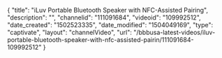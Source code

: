 {
    "title": "iLuv Portable Bluetooth Speaker with NFC-Assisted Pairing",
    "description": "",
    "channelid": "111091684",
    "videoid": "109992512",
    "date_created": "1502523335",
    "date_modified": "1504049169",
    "type": "captivate",
    "layout": "channelVideo",
    "url": "\/bbbusa-latest-videos\/iluv-portable-bluetooth-speaker-with-nfc-assisted-pairin\/111091684-109992512"
}